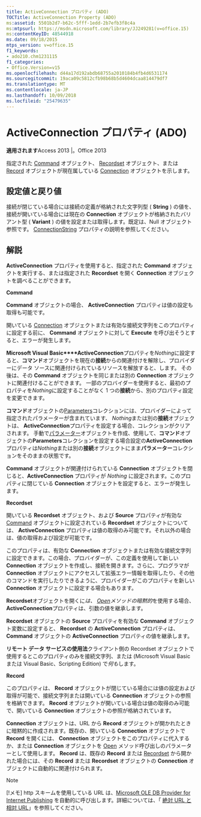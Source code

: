 ```yaml
---
title: ActiveConnection プロパティ (ADO)
TOCTitle: ActiveConnection Property (ADO)
ms:assetid: 5501b2d7-b62c-5fff-1edd-2b7efb3f8c4a
ms:mtpsurl: https://msdn.microsoft.com/library/JJ249281(v=office.15)
ms:contentKeyID: 48544918
ms.date: 09/18/2015
mtps_version: v=office.15
f1_keywords:
- ado210.chm1231115
f1_categories:
- Office.Version=v15
ms.openlocfilehash: d44a17d192abdb68755a2010184b4fb4d6531174
ms.sourcegitcommit: 19aca09c5812cfb98b68b5d4604dcaa814479df7
ms.translationtype: MT
ms.contentlocale: ja-JP
ms.lasthandoff: 10/09/2018
ms.locfileid: "25479635"
---
```

# <a name="activeconnection-property-ado"></a>ActiveConnection プロパティ (ADO)


**適用されます**Access 2013 |。Office 2013

指定された [Command](connection-object-ado.md) オブジェクト、 [Recordset](command-object-ado.md) オブジェクト、または [Record](recordset-object-ado.md) オブジェクトが現在属している [Connection](record-object-ado.md) オブジェクトを示します。

## <a name="settings-and-return-values"></a>設定値と戻り値

接続が閉じている場合には接続の定義が格納された文字列型 ( **String** ) の値を、接続が開いている場合には現在の **Connection** オブジェクトが格納されたバリアント型 ( **Variant** ) の値を設定または取得します。既定は、Null オブジェクト参照です。 [ConnectionString](connectionstring-property-ado.md) プロパティの説明を参照してください。

## <a name="remarks"></a>解説

**ActiveConnection** プロパティを使用すると、指定された **Command** オブジェクトを実行する、または指定された **Recordset** を開く **Connection** オブジェクトを調べることができます。

**Command**

**Command** オブジェクトの場合、 **ActiveConnection** プロパティは値の設定も取得も可能です。

開いている [Connection](https://msdn.microsoft.com/library/jj248785\(v=office.15\)) オブジェクトまたは有効な接続文字列をこのプロパティに設定する前に、 **Command** オブジェクトに対して **Execute** を呼び出そうとすると、エラーが発生します。

**Microsoft Visual Basic****ActiveConnection**プロパティを*Nothing*に設定すると、**コマンド**オブジェクトを現在の**接続**からの関連付けを解除し、プロバイダーにデータ ソースに関連付けられているリソースを解放すると、します。 その後は、その **Command** オブジェクトを同じまたは別の **Connection** オブジェクトに関連付けることができます。 一部のプロバイダーを使用すると、最初のプロパティを*Nothing*に設定することがなく 1 つの**接続**から、別のプロパティ設定を変更できます。

**コマンド**オブジェクトの[Parameters](parameters-collection-ado.md)コレクションには、プロバイダーによって指定されたパラメーターが含まれています、 *Nothing*または別の**接続**オブジェクトは、 **ActiveConnection**プロパティを設定する場合、コレクションがクリアされます。 手動で[パラメーター](parameter-object-ado.md)オブジェクトを作成、使用して、**コマンド**オブジェクトの**Parameters**コレクションを設定する場合設定の**ActiveConnection**プロパティは*Nothing*または別の**接続**オブジェクトにまま**パラメーター**コレクションをそのままの状態です。

**Command** オブジェクトが関連付けられている **Connection** オブジェクトを閉じると、**ActiveConnection** プロパティが *Nothing* に設定されます。このプロパティに閉じている **Connection** オブジェクトを設定すると、エラーが発生します。

**Recordset**

開いている **Recordset** オブジェクト、および **Source** プロパティが有効な [Command](source-property-ado-recordset.md) オブジェクトに設定されている **Recordset** オブジェクトについては、 **ActiveConnection** プロパティは値の取得のみ可能です。それ以外の場合は、値の取得および設定が可能です。

このプロパティは、有効な **Connection** オブジェクトまたは有効な接続文字列に設定できます。この場合、プロバイダーが、この定義を使用して新しい **Connection** オブジェクトを作成し、接続を開きます。さらに、プログラマが **Connection** オブジェクトにアクセスして拡張エラー情報を取得したり、その他のコマンドを実行したりできるように、プロバイダーがこのプロパティを新しい **Connection** オブジェクトに設定する場合もあります。

**Recordset**オブジェクトを開くに*は、 [Open](open-method-ado-recordset.md)メソッドの暗黙的*を使用する場合、 **ActiveConnection**プロパティは、引数の値を継承します。

**Recordset** オブジェクトの **Source** プロパティを有効な **Command** オブジェクト変数に設定すると、 **Recordset** の **ActiveConnection** プロパティは、 **Command** オブジェクトの **ActiveConnection** プロパティの値を継承します。

**リモート データ サービスの使用法**クライアント側の Recordset オブジェクトで使用するとこのプロパティのみを接続文字列、または (Microsoft Visual Basic または Visual Basic、Scripting Edition) で*何も*します。

**Record**

このプロパティは、 **Record** オブジェクトが閉じている場合には値の設定および取得が可能で、接続文字列または開いている **Connection** オブジェクトの参照を格納できます。 **Record** オブジェクトが開いている場合は値の取得のみ可能で、開いている **Connection** オブジェクトの参照が格納されています。

**Connection** オブジェクトは、URL から **Record** オブジェクトが開かれたときに暗黙的に作成されます。既存の、開いている **Connection** オブジェクトで **Record** を開くには、 **Connection** オブジェクトをこのプロパティに代入するか、または **Connection** オブジェクトを [Open](open-method-ado-record.md) メソッド呼び出しのパラメーターとして使用します。 **Record** は、既存の **Record** または [Recordset](recordset-object-ado.md) から開かれた場合には、その **Record** または **Recordset** オブジェクトの **Connection** オブジェクトに自動的に関連付けられます。


> [!NOTE]
> <P>[!メモ] http スキームを使用している URL は、<A href="microsoft-ole-db-provider-for-internet-publishing.md">Microsoft OLE DB Provider for Internet Publishing</A> を自動的に呼び出します。詳細については、「 <A href="absolute-and-relative-urls.md">絶対 URL と相対 URL</A>」を参照してください。</P>


